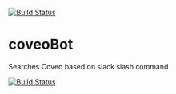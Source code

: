 [![Build Status](https://travis-ci.org/basilgarrad813/coveoBot.svg?branch=dev)](https://travis-ci.org/basilgarrad813/coveoBot)

# coveoBot
Searches Coveo based on slack slash command

[![Build Status](https://travis-ci.org/basilgarrad813/coveoBot.svg?branch=master)](https://travis-ci.org/basilgarrad813/coveoBot)
